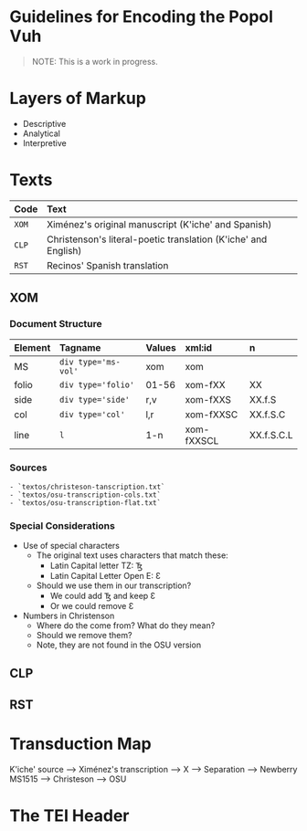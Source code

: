 # Guidelines for Encoding the Popol Vuh

> NOTE: This is a work in progress. 

# Layers of Markup

- Descriptive
- Analytical
- Interpretive

# Texts

| Code   | Text                                                            |
|:-------|:----------------------------------------------------------------|
| `XOM`  | Ximénez's original manuscript (K'iche' and Spanish)             |
| `CLP`  | Christenson's literal-poetic translation (K'iche' and English)  |
| `RST`  | Recinos' Spanish translation                                    |

## XOM

### Document Structure

| Element | Tagname               | Values | xml:id     | n          |
|:--------|:----------------------|:-------|:-----------|:-----------|
| MS      | `div type='ms-vol'`   | xom    | xom        |            |
| folio   | `div type='folio'`    | 01-56  | xom-fXX    | XX         |
| side    | `div type='side'`     | r,v    | xom-fXXS   | XX.f.S     |
| col     | `div type='col'`      | l,r    | xom-fXXSC  | XX.f.S.C   |
| line    | `l`                   | 1-n    | xom-fXXSCL | XX.f.S.C.L |

### Sources
    - `textos/christeson-tanscription.txt`
    - `textos/osu-transcription-cols.txt`
    - `textos/osu-transcription-flat.txt`

### Special Considerations
- Use of special characters
    - The original text uses characters that match these:
        - Latin Capital letter TZ: Ꜩ
        - Latin Capital Letter Open E: Ɛ
    - Should we use them in our transcription?
        - We could add Ꜩ and keep Ɛ
        - Or we could remove Ɛ
- Numbers in Christenson
    - Where do the come from? What do they mean?
    - Should we remove them?
    - Note, they are not found in the OSU version

## CLP

## RST

# Transduction Map

K'iche' source --> Ximénez's transcription --> X --> Separation --> Newberry MS1515 --> Christeson --> OSU

# The TEI Header

